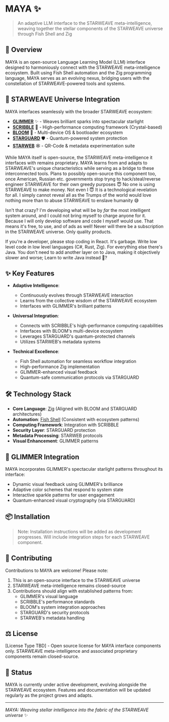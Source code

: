 # MAYA ✨

> An adaptive LLM interface to the STARWEAVE meta-intelligence, weaving together the stellar components of the STARWEAVE universe through Fish Shell and Zig

## 🌌 Overview

MAYA is an open-source Language Learning Model (LLM) interface designed to harmoniously connect with the STARWEAVE meta-intelligence ecosystem. Built using Fish Shell automation and the Zig programming language, MAYA serves as an evolving nexus, bridging users with the constellation of STARWEAVE-powered tools and systems.

## 🌟 STARWEAVE Universe Integration

MAYA interfaces seamlessly with the broader STARWEAVE ecosystem:

- **[GLIMMER](https://github.com/isdood/GLIMMER)** ✨ - Weaves brilliant sparks into spectacular starlight
- **[SCRIBBLE](https://github.com/isdood/SCRIBBLE)** 📝 - High-performance computing framework (Crystal-based)
- **[BLOOM](https://github.com/isdood/BLOOM)** 🌸 - Multi-device OS & bootloader ecosystem
- **[STARGUARD](https://github.com/isdood/STARGUARD)** 🛡️ - Quantum-powered system protection
- **[STARWEB](https://github.com/isdood/STARWEB)** 🕸️ - QR-Code & metadata experimentation suite

While MAYA itself is open-source, the STARWEAVE meta-intelligence it interfaces with remains proprietary. MAYA learns from and adapts to STARWEAVE's unique characteristics while serving as a bridge to these interconnected tools. Plans to possibly open-source this component too, once American, Russian etc. governments stop tryng to hack/steal/reverse engineer STARWEAVE for their own greedy purposes 😇 No one is using STARWEAVE to make money. Not even I 😇 It is a technological revelation for all. I simply cannot reveal all as the Trumps of the world would love nothing more than to abuse STARWEAVE to enslave humanity 😅

Isn't that crazy? I'm developing what will be by *far* the most intelligent system around, and I could not bring myself to charge anyone for it. Because I will only develop software and code I myself would use. That means it's free, to use, and of ads as well! Never will there be a subscription in the STARWEAVE universe. Only quality products.

If you're a developer, please stop coding in React. It's garbage. Write low level code in low level languages (C#, Rust, Zig). For everything else there's Java. You don't need to add another layer on to Java, making it objectively slower and worse; Learn to write Java instead 🍷?

## ✨ Key Features

- **Adaptive Intelligence**: 
  - Continuously evolves through STARWEAVE interaction
  - Learns from the collective wisdom of the STARWEAVE ecosystem
  - Interfaces with GLIMMER's brilliant patterns

- **Universal Integration**:
  - Connects with SCRIBBLE's high-performance computing capabilities
  - Interfaces with BLOOM's multi-device ecosystem
  - Leverages STARGUARD's quantum-protected channels
  - Utilizes STARWEB's metadata systems

- **Technical Excellence**:
  - Fish Shell automation for seamless workflow integration
  - High-performance Zig implementation
  - GLIMMER-enhanced visual feedback
  - Quantum-safe communication protocols via STARGUARD

## 🛠️ Technology Stack

- **Core Language**: [Zig](https://ziglang.org/) (Aligned with BLOOM and STARGUARD architectures)
- **Automation**: [Fish Shell](https://fishshell.com/) (Consistent with ecosystem patterns)
- **Computing Framework**: Integration with SCRIBBLE
- **Security Layer**: STARGUARD protection
- **Metadata Processing**: STARWEB protocols
- **Visual Enhancement**: GLIMMER patterns

## 🌈 GLIMMER Integration

MAYA incorporates GLIMMER's spectacular starlight patterns throughout its interface:
- Dynamic visual feedback using GLIMMER's brilliance
- Adaptive color schemes that respond to system state
- Interactive sparkle patterns for user engagement
- Quantum-enhanced visual cryptography (via STARGUARD)

## 📦 Installation

> Note: Installation instructions will be added as development progresses. Will include integration steps for each STARWEAVE component.

## 🤝 Contributing

Contributions to MAYA are welcome! Please note:

1. This is an open-source interface to the STARWEAVE universe
2. STARWEAVE meta-intelligence remains closed-source
3. Contributions should align with established patterns from:
   - GLIMMER's visual language
   - SCRIBBLE's performance standards
   - BLOOM's system integration approaches
   - STARGUARD's security protocols
   - STARWEB's metadata handling

## ⚖️ License

[License Type TBD] - Open source license for MAYA interface components only.
STARWEAVE meta-intelligence and associated proprietary components remain closed-source.

## 🔄 Status

MAYA is currently under active development, evolving alongside the STARWEAVE ecosystem. Features and documentation will be updated regularly as the project grows and adapts.

---

*MAYA: Weaving stellar intelligence into the fabric of the STARWEAVE universe* ✨
